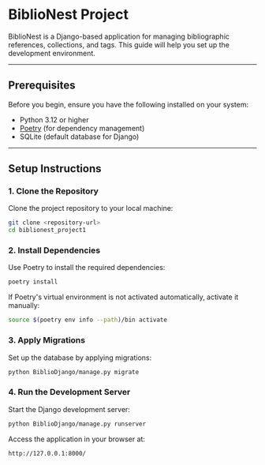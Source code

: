 # BiblioNest Project

BiblioNest is a Django-based application for managing bibliographic references, collections, and tags. This guide will help you set up the development environment.

---

## Prerequisites

Before you begin, ensure you have the following installed on your system:

- Python 3.12 or higher
- [Poetry](https://python-poetry.org/) (for dependency management)
- SQLite (default database for Django)

---

## Setup Instructions

### 1. Clone the Repository

Clone the project repository to your local machine:

```bash
git clone <repository-url>
cd biblionest_project1
```

### 2. Install Dependencies

Use Poetry to install the required dependencies:

```bash
poetry install
```

If Poetry's virtual environment is not activated automatically, activate it manually:

```bash
source $(poetry env info --path)/bin activate
```
### 3. Apply Migrations

Set up the database by applying migrations:

```bash
python BiblioDjango/manage.py migrate
```
### 4. Run the Development Server

Start the Django development server:

```bash
python BiblioDjango/manage.py runserver
```

Access the application in your browser at:


```bash
http://127.0.0.1:8000/
```